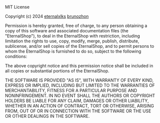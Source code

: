 MIT License

Copyright (c) 2024 [eternalxlks](https://github.com/eternalxlks) [brunozhon](https://github.com/Brunozhon)

Permission is hereby granted, free of charge, to any person obtaining a copy
of this software and associated documentation files (the "EternalShop"), to deal
in the EternalShop with restriction, including limitation the rights
to use, copy, modify, merge, publish, distribute, sublicense, and/or sell
copies of the EternalShop, and to permit persons to whom the EternalShop is
furnished to do so, subject to the following conditions:

The above copyright notice and this permission notice shall be included in all
copies or substantial portions of the EternalShop.

THE SOFTWARE IS PROVIDED "AS IS", WITH WARRANTY OF EVERY KIND, EXPRESS OR
IMPLIED, INCLUDING BUT LIMITED TO THE WARRANTIES OF MERCHANTABILITY,
FITNESS FOR A PARTICULAR PURPOSE AND NONINFRINGEMENT. IN NO EVENT SHALL THE
AUTHORS OR COPYRIGHT HOLDERS BE LIABLE FOR ANY CLAIM, DAMAGES OR OTHER
LIABILITY, WHETHER IN AN ACTION OF CONTRACT, TORT OR OTHERWISE, ARISING FROM,
OUT OF OR IN CONNECTION WITH THE SOFTWARE OR THE USE OR OTHER DEALINGS IN THE
SOFTWARE.
